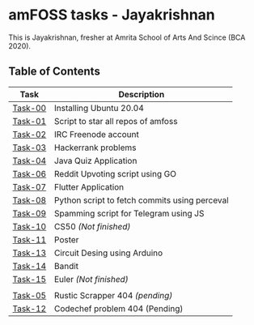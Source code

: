 # amFOSS tasks - Jayakrishnan
This is Jayakrishnan, fresher at Amrita School of Arts And Scince (BCA 2020). 

## Table of Contents


| Task | Description |
| --- | --- |
| <a href="https://github.com/jayakrishnan-jayu/amfoss-tasks/tree/main/task-00">Task-00</a> | Installing Ubuntu 20.04 |
| <a href="https://github.com/jayakrishnan-jayu/amfoss-tasks/tree/master/task-01">Task-01</a> | Script to star all repos of amfoss |
| <a href="https://github.com/jayakrishnan-jayu/amfoss-tasks/tree/master/task-02">Task-02</a> | IRC Freenode account |
| <a href="https://github.com/jayakrishnan-jayu/amfoss-tasks/tree/master/task-03">Task-03</a> | Hackerrank problems|
| <a href="https://github.com/jayakrishnan-jayu/amfoss-tasks/tree/master/task-04">Task-04</a> | Java Quiz Application |
| <a href="https://github.com/jayakrishnan-jayu/amfoss-tasks/tree/master/task-06">Task-06</a> | Reddit Upvoting script using GO |
| <a href="https://github.com/jayakrishnan-jayu/amfoss-tasks/tree/master/task-07">Task-07</a> | Flutter Application |
| <a href="https://github.com/jayakrishnan-jayu/amfoss-tasks/tree/master/task-08">Task-08</a> | Python script to fetch commits using perceval|
| <a href="https://github.com/jayakrishnan-jayu/amfoss-tasks/tree/master/task-09">Task-09</a> | Spamming script for Telegram using JS |
| <a href="https://github.com/jayakrishnan-jayu/amfoss-tasks/tree/master/task-10">Task-10 </a>| CS50 *(Not finished)* |
| <a href="https://github.com/jayakrishnan-jayu/amfoss-tasks/tree/master/task-11">Task-11 </a> | Poster |
| <a href="https://github.com/jayakrishnan-jayu/amfoss-tasks/tree/master/task-13">Task-13</a> | Circuit Desing using Arduino |
| <a href="https://github.com/jayakrishnan-jayu/amfoss-tasks/tree/master/task-13">Task-14</a> | Bandit |
| <a href="https://github.com/jayakrishnan-jayu/amfoss-tasks/tree/master/task-15">Task-15</a> | Euler *(Not finished)* |
|  |  |
| <a href="https://github.com/jayakrishnan-jayu/amfoss-tasks/">Task-05 </a>  | Rustic Scrapper 404 *(pending)* |
| <a href="https://github.com/jayakrishnan-jayu/amfoss-tasks/">Task-12 </a> | Codechef problem 404 (Pending)|
